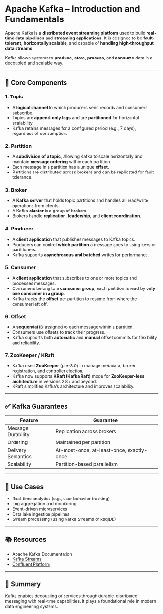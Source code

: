 # Apache Kafka – Introduction and Fundamentals

Apache Kafka is a **distributed event streaming platform** used to build **real-time data pipelines** and **streaming applications**. It is designed to be **fault-tolerant**, **horizontally scalable**, and capable of **handling high-throughput data streams**.

Kafka allows systems to **produce**, **store**, **process**, and **consume** data in a decoupled and scalable way.

---

## 🔧 Core Components

### 1. **Topic**
- A **logical channel** to which producers send records and consumers subscribe.
- Topics are **append-only logs** and are **partitioned** for horizontal scalability.
- Kafka retains messages for a configured period (e.g., 7 days), regardless of consumption.

### 2. **Partition**
- A **subdivision of a topic**, allowing Kafka to scale horizontally and maintain **message ordering** within each partition.
- Each message in a partition has a unique **offset**.
- Partitions are distributed across brokers and can be replicated for fault tolerance.

### 3. **Broker**
- A **Kafka server** that holds topic partitions and handles all read/write operations from clients.
- A Kafka **cluster** is a group of brokers.
- Brokers handle **replication**, **leadership**, and **client coordination**.

### 4. **Producer**
- A **client application** that publishes messages to Kafka topics.
- Producers can control **which partition** a message goes to using keys or partitioners.
- Kafka supports **asynchronous and batched** writes for performance.

### 5. **Consumer**
- A **client application** that subscribes to one or more topics and processes messages.
- Consumers belong to a **consumer group**; each partition is read by **only one consumer in a group**.
- Kafka tracks the **offset** per partition to resume from where the consumer left off.

### 6. **Offset**
- A **sequential ID** assigned to each message within a partition.
- Consumers use offsets to track their progress.
- Kafka supports both **automatic** and **manual** offset commits for flexibility and reliability.

### 7. **ZooKeeper / KRaft**
- Kafka used **ZooKeeper** (pre-3.0) to manage metadata, broker registration, and controller election.
- Kafka now supports **KRaft (Kafka Raft)** mode for **ZooKeeper-less architecture** in versions 2.8+ and beyond.
- KRaft simplifies Kafka’s architecture and improves scalability.

---

## ✅ Kafka Guarantees

| Feature                | Guarantee                                      |
|------------------------|-----------------------------------------------|
| Message Durability     | Replication across brokers                     |
| Ordering               | Maintained per partition                      |
| Delivery Semantics     | At-most-once, at-least-once, exactly-once     |
| Scalability            | Partition-based parallelism                   |

---

## 📌 Use Cases

- Real-time analytics (e.g., user behavior tracking)
- Log aggregation and monitoring
- Event-driven microservices
- Data lake ingestion pipelines
- Stream processing (using Kafka Streams or ksqlDB)

---

## 📚 Resources

- [Apache Kafka Documentation](https://kafka.apache.org/documentation/)
- [Kafka Streams](https://kafka.apache.org/documentation/streams/)
- [Confluent Platform](https://www.confluent.io/)

---

## 📎 Summary

Kafka enables decoupling of services through durable, distributed messaging with real-time capabilities. It plays a foundational role in modern data engineering systems.

